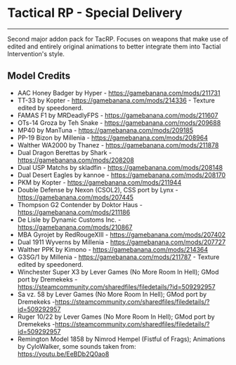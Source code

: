 # Tactical RP - Special Delivery

-------------------------------------------------

Second major addon pack for TacRP.  Focuses on weapons that make use of edited and entirely original animations to better integrate them into Tactial Intervention's style.

## Model Credits
- AAC Honey Badger by Hyper - https://gamebanana.com/mods/211731
- TT-33 by Kopter - https://gamebanana.com/mods/214336 - Texture edited by speedonerd.
- FAMAS F1 by MRDeadlyFPS - https://gamebanana.com/mods/211607
- OTs-14 Groza by Teh Snake - https://gamebanana.com/mods/209688
- MP40 by ManTuna - https://gamebanana.com/mods/209185
- PP-19 Bizon by Millenia - https://gamebanana.com/mods/208964
- Walther WA2000 by Thanez - https://gamebanana.com/mods/211878
- Dual Dragon Berettas by Shark - https://gamebanana.com/mods/208208
- Dual USP Matchs by skladfin - https://gamebanana.com/mods/208148
- Dual Desert Eagles by kannoe - https://gamebanana.com/mods/208170
- PKM by Kopter - https://gamebanana.com/mods/211944
- Double Defense by Nexon (CSOL2), CSS port by Lynx - https://gamebanana.com/mods/207445
- Thompson G2 Contender by Doktor Haus - https://gamebanana.com/mods/211186
- De Lisle by Dynamic Customs Inc. - https://gamebanana.com/mods/210867
- MBA Gyrojet by RedRougeXIII - https://gamebanana.com/mods/207402
- Dual 1911 Wyverns by Millenia - https://gamebanana.com/mods/207727
- Walther PPK by Kimono - https://gamebanana.com/mods/214364
- G3SG/1 by Millenia - https://gamebanana.com/mods/211787 - Texture edited by speedonerd.
- Winchester Super X3 by Lever Games (No More Room In Hell); GMod port by Dremekeks -https://steamcommunity.com/sharedfiles/filedetails/?id=509292957
- Sa vz. 58 by Lever Games (No More Room In Hell); GMod port by Dremekeks -https://steamcommunity.com/sharedfiles/filedetails/?id=509292957
- Ruger 10/22 by Lever Games (No More Room In Hell); GMod port by Dremekeks -https://steamcommunity.com/sharedfiles/filedetails/?id=509292957
- Remington Model 1858 by Nimrod Hempel (Fistful of Frags); Animations by CyloWalker, some sounds taken from: https://youtu.be/EeBDb2Q0ao8